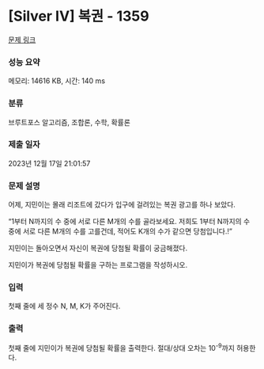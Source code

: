 # [Silver IV] 복권 - 1359 

[문제 링크](https://www.acmicpc.net/problem/1359) 

### 성능 요약

메모리: 14616 KB, 시간: 140 ms

### 분류

브루트포스 알고리즘, 조합론, 수학, 확률론

### 제출 일자

2023년 12월 17일 21:01:57

### 문제 설명

<p>어제, 지민이는 몰래 리조트에 갔다가 입구에 걸려있는 복권 광고를 하나 보았다.</p>

<p>“1부터 N까지의 수 중에 서로 다른 M개의 수를 골라보세요. 저희도 1부터 N까지의 수 중에 서로 다른 M개의 수를 고를건데, 적어도 K개의 수가 같으면 당첨입니다.!”</p>

<p>지민이는 돌아오면서 자신이 복권에 당첨될 확률이 궁금해졌다.</p>

<p>지민이가 복권에 당첨될 확률을 구하는 프로그램을 작성하시오.</p>

### 입력 

 <p>첫째 줄에 세 정수 N, M, K가 주어진다.</p>

### 출력 

 <p>첫째 줄에 지민이가 복권에 당첨될 확률을 출력한다. 절대/상대 오차는 10<sup>-9</sup>까지 허용한다.</p>

